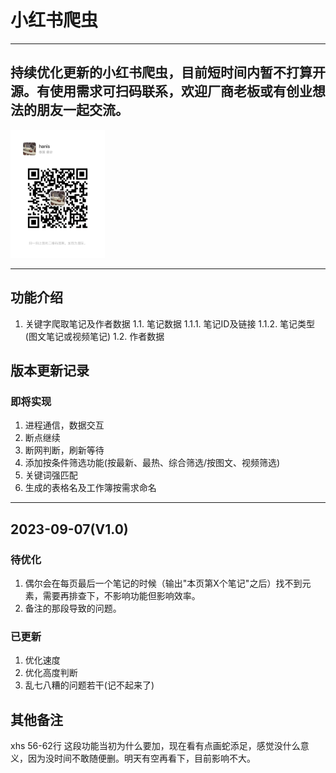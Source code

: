 # 小红书爬虫
---
持续优化更新的小红书爬虫，目前短时间内暂不打算开源。有使用需求可扫码联系，欢迎厂商老板或有创业想法的朋友一起交流。
---

<img decoding="async" src="https://github.com/h88z/XiaoHongShu_Spiders/blob/main/wechat.jpg" width="30%">

---
功能介绍
---
1. 关键字爬取笔记及作者数据
   1.1. 笔记数据
     1.1.1. 笔记ID及链接
     1.1.2. 笔记类型(图文笔记或视频笔记)
   1.2. 作者数据

## 版本更新记录

### 即将实现
1. 进程通信，数据交互
2. 断点继续
3. 断网判断，刷新等待
4. 添加按条件筛选功能(按最新、最热、综合筛选/按图文、视频筛选)
5. 关键词强匹配
6. 生成的表格名及工作簿按需求命名

---
2023-09-07(V1.0)
---

### 待优化
1. 偶尔会在每页最后一个笔记的时候（输出"本页第X个笔记"之后）找不到元素，需要再排查下，不影响功能但影响效率。
2. 备注的那段导致的问题。

### 已更新
1. 优化速度
2. 优化高度判断
3. 乱七八糟的问题若干(记不起来了)

## 其他备注
xhs 56-62行 这段功能当初为什么要加，现在看有点画蛇添足，感觉没什么意义，因为没时间不敢随便删。明天有空再看下，目前影响不大。
